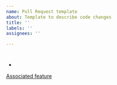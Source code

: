 ```yaml
---
name: Pull Request template
about: Template to describe code changes
title: ''
labels: ''
assignees: ''

---
```


# <Pull request title>
- <Pull request description>

[Associated feature](https://github.com/SChapin97/nhl-downfall-notifier/issues/<issue_number>)

